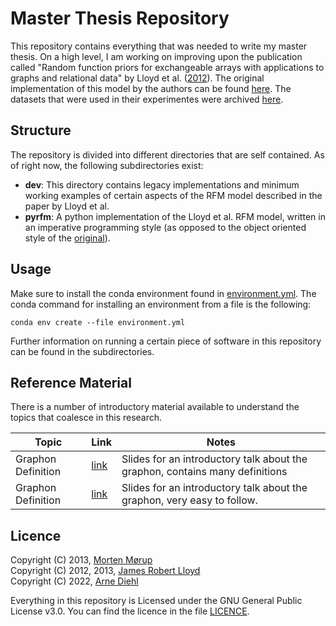 # Master Thesis Repository
This repository contains everything that was needed to write my master thesis. On a high level, I am working on improving upon the publication called "Random function priors for exchangeable arrays with applications to graphs and relational data" by Lloyd et al. ([2012](https://proceedings.nips.cc/paper/2012/hash/df6c9756b2334cc5008c115486124bfe-Abstract.html)). The original implementation of this model by the authors can be found [here](https://github.com/adiehl96/BasicRFM). The datasets that were used in their experimentes were archived [here](https://github.com/adiehl96/Network-Science-Datasets).

## Structure
The repository is divided into different directories that are self contained. As of right now, the following subdirectories exist:
* **dev**: This directory contains legacy implementations and minimum working examples of certain aspects of the RFM model described in the paper by Lloyd et al.
* **pyrfm**: A python implementation of the Lloyd et al. RFM model, written in an imperative programming style (as opposed to the object oriented style of the [original](https://github.com/adiehl96/BasicRFM)).

## Usage

Make sure to install the conda environment found in [environment.yml](./environment.yml). The conda command for installing an environment from a file is the following:
```
conda env create --file environment.yml
```
Further information on running a certain piece of software in this repository can be found in the subdirectories.

## Reference Material
There is a number of introductory material available to understand the topics that coalesce in this research.

|Topic|Link|Notes|
|---|---|---|
|Graphon Definition|[link](https://nkeriven.github.io/files/tuto_graphon.pdf)|Slides for an introductory talk about the graphon, contains many definitions|
|Graphon Definition|[link](https://christofseiler.github.io/stats205/Lecture23/GraphLimits.pdf)| Slides for an introductory talk about the graphon, very easy to follow.

## Licence
Copyright (C) 2013, [Morten Mørup](http://www.mortenmorup.dk/)<br>
Copyright (C) 2012, 2013, [James Robert Lloyd](https://github.com/jamesrobertlloyd)<br>
Copyright (C) 2022, [Arne Diehl](https://github.com/adiehl96)


Everything in this repository is Licensed under the GNU General Public License v3.0. You can find the licence in the file [LICENCE](./LICENSE).

